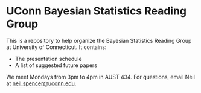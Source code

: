 # UConn Bayesian Statistics Reading Group

This is a repository to help organize the Bayesian Statistics Reading Group at University of Connecticut. It contains:

- The presentation schedule
- A list of suggested future papers

We meet Mondays from 3pm to 4pm in AUST 434. For questions, email Neil at neil.spencer@uconn.edu.
